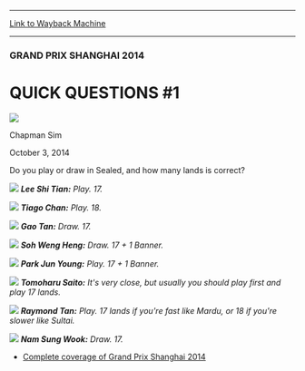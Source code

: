 
---
[Link to Wayback Machine](https://web.archive.org/web/20141006083323/http://magic.wizards.com/en/events/coverage/gpsha14/quick-questions-1-2014-10-03)

[_metadata_:description]:- "Do you play or draw in Sealed, and how many lands is correct?"
[_metadata_:generator]:- "Drupal 7 (http://drupal.org)"
[_metadata_:node]:- "284701"
[_metadata_:publish_date]:- "2014-10-03"
[_metadata_:source]:- "div-main"
[_metadata_:title]:- "QUICK QUESTIONS #1"
[_metadata_:wayback_capture_timestamp]:- "2014-10-06 08:33:23"
[_metadata_:wayback_raw_url]:- "https://web.archive.org/web/20141006083323id_/http://magic.wizards.com/en/events/coverage/gpsha14/quick-questions-1-2014-10-03"
[_metadata_:wayback_url]:- "http://magic.wizards.com/en/events/coverage/gpsha14/quick-questions-1-2014-10-03"
---





### GRAND PRIX SHANGHAI 2014


QUICK QUESTIONS #1
==================



![](https://media.magic.wizards.com/styles/auth_small/public/images/person/chapman_icon_0.jpg)

Chapman Sim




October 3, 2014
 










Do you play or draw in Sealed, and how many lands is correct?





![](https://media.wizards.com/2014/events/gpsha14/QQ-Lee-Shi-Tian.jpg)
***Lee Shi Tian:** Play. 17.* 


![](https://media.wizards.com/2014/events/gpsha14/QQ-Tiago-Chan.jpg)
***Tiago Chan:** Play. 18.* 







![](https://media.wizards.com/2014/events/gpsha14/QQ-Gao-Tan.jpg)
***Gao Tan:** Draw. 17.* 


![](https://media.wizards.com/2014/events/gpsha14/QQ-Soh-Weng-Heng.jpg)
***Soh Weng Heng:** Draw. 17 + 1 Banner.* 







![](https://media.wizards.com/2014/events/gpsha14/QQ-Park-Jun-Young.jpg)
***Park Jun Young:** Play. 17 + 1 Banner.* 


![](https://media.wizards.com/2014/events/gpsha14/QQ-Tomoharu-Saito.jpg)
***Tomoharu Saito:** It's very close, but usually you should play first and play 17 lands.* 







![](https://media.wizards.com/2014/events/gpsha14/QQ-Raymond-Tan.jpg)
***Raymond Tan:** Play. 17 lands if you're fast like Mardu, or 18 if you're slower like Sultai.* 


![](https://media.wizards.com/2014/events/gpsha14/QQ-Nam-Sung-Wook.jpg)
***Nam Sung Wook:** Draw. 17.* 







* [Complete coverage of Grand Prix Shanghai 2014](http://magic.wizards.com/en/events/coverage/gpsha14)






 
 




  







